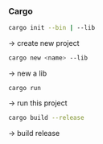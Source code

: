 

### Cargo

```bash
cargo init --bin | --lib
```
-> create new project

```bash
cargo new <name> --lib
```
-> new a lib

```
cargo run
```
-> run this project

```bash
cargo build --release
```
-> build release

